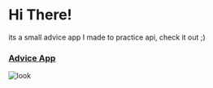 # Hi There!
its a small advice app I made to practice api, 
check it out ;)
### [Advice App](https://fastidious-zabaione-1aeac1.netlify.app/)
![look](https://user-images.githubusercontent.com/81074093/164535760-5e758788-9d0e-49f9-a87b-347fa7371404.png)
